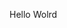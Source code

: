 Hello Wolrd
















































































































































































































































































































































































































































































































































































































































































































































































































































































































































































































































































































































































































































































































































































































































































































































































































































































































































































































































































































































































































































































































































































































































































































































































































































































